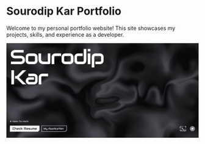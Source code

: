 # Sourodip Kar Portfolio

Welcome to my personal portfolio website! This site showcases my projects, skills, and experience as a developer.

![Website Overview](public/social-share.png)